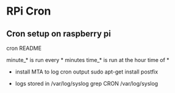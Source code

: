 # RPi Cron

## Cron setup on raspberry pi

cron README

minute_* is run every * minutes
time_* is run at the hour time of *

* install MTA to log cron output
sudo apt-get install postfix

* logs stored in /var/log/syslog
grep CRON /var/log/syslog
